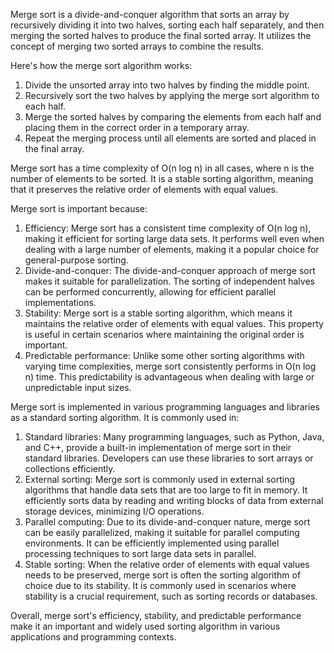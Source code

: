 Merge sort is a divide-and-conquer algorithm that sorts an array by recursively dividing it into two halves, sorting each half separately, and then merging the sorted halves to produce the final sorted array. It utilizes the concept of merging two sorted arrays to combine the results.

Here's how the merge sort algorithm works:

1. Divide the unsorted array into two halves by finding the middle point.
2. Recursively sort the two halves by applying the merge sort algorithm to each half.
3. Merge the sorted halves by comparing the elements from each half and placing them in the correct order in a temporary array.
4. Repeat the merging process until all elements are sorted and placed in the final array.

Merge sort has a time complexity of O(n log n) in all cases, where n is the number of elements to be sorted. It is a stable sorting algorithm, meaning that it preserves the relative order of elements with equal values.

Merge sort is important because:

1. Efficiency: Merge sort has a consistent time complexity of O(n log n), making it efficient for sorting large data sets. It performs well even when dealing with a large number of elements, making it a popular choice for general-purpose sorting.
2. Divide-and-conquer: The divide-and-conquer approach of merge sort makes it suitable for parallelization. The sorting of independent halves can be performed concurrently, allowing for efficient parallel implementations.
3. Stability: Merge sort is a stable sorting algorithm, which means it maintains the relative order of elements with equal values. This property is useful in certain scenarios where maintaining the original order is important.
4. Predictable performance: Unlike some other sorting algorithms with varying time complexities, merge sort consistently performs in O(n log n) time. This predictability is advantageous when dealing with large or unpredictable input sizes.

Merge sort is implemented in various programming languages and libraries as a standard sorting algorithm. It is commonly used in:

1. Standard libraries: Many programming languages, such as Python, Java, and C++, provide a built-in implementation of merge sort in their standard libraries. Developers can use these libraries to sort arrays or collections efficiently.
2. External sorting: Merge sort is commonly used in external sorting algorithms that handle data sets that are too large to fit in memory. It efficiently sorts data by reading and writing blocks of data from external storage devices, minimizing I/O operations.
3. Parallel computing: Due to its divide-and-conquer nature, merge sort can be easily parallelized, making it suitable for parallel computing environments. It can be efficiently implemented using parallel processing techniques to sort large data sets in parallel.
4. Stable sorting: When the relative order of elements with equal values needs to be preserved, merge sort is often the sorting algorithm of choice due to its stability. It is commonly used in scenarios where stability is a crucial requirement, such as sorting records or databases.

Overall, merge sort's efficiency, stability, and predictable performance make it an important and widely used sorting algorithm in various applications and programming contexts.